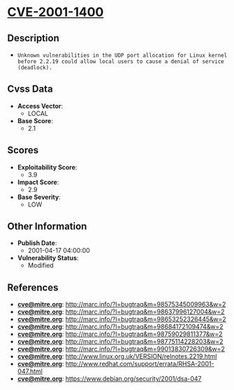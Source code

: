 
# [CVE-2001-1400](http://marc.info/?l=bugtraq&m=98575345009963&w=2)

## Description

- `Unknown vulnerabilities in the UDP port allocation for Linux kernel before 2.2.19 could allow local users to cause a denial of service (deadlock).`

## Cvss Data

- **Access Vector**:
  - LOCAL
- **Base Score**:
  - 2.1

## Scores

- **Exploitability Score**:
  - 3.9
- **Impact Score**:
  - 2.9
- **Base Severity**:
  - LOW

## Other Information

- **Publish Date**:
  - 2001-04-17 04:00:00
- **Vulnerability Status**:
  - Modified

## References

- **cve@mitre.org**: http://marc.info/?l=bugtraq&m=98575345009963&w=2
- **cve@mitre.org**: http://marc.info/?l=bugtraq&m=98637996127004&w=2
- **cve@mitre.org**: http://marc.info/?l=bugtraq&m=98653252326445&w=2
- **cve@mitre.org**: http://marc.info/?l=bugtraq&m=98684172109474&w=2
- **cve@mitre.org**: http://marc.info/?l=bugtraq&m=98759029811377&w=2
- **cve@mitre.org**: http://marc.info/?l=bugtraq&m=98775114228203&w=2
- **cve@mitre.org**: http://marc.info/?l=bugtraq&m=99013830726309&w=2
- **cve@mitre.org**: http://www.linux.org.uk/VERSION/relnotes.2219.html
- **cve@mitre.org**: http://www.redhat.com/support/errata/RHSA-2001-047.html
- **cve@mitre.org**: https://www.debian.org/security/2001/dsa-047
